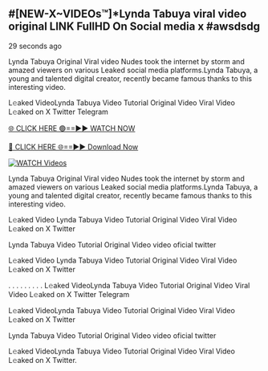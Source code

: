 ## #[NEW-X~VIDEOs™]*Lynda Tabuya viral video original LINK FullHD On Social media x #awsdsdg

29 seconds ago

Lynda Tabuya Original Viral video Nudes took the internet by storm and amazed viewers on various Leaked social media platforms.Lynda Tabuya, a young and talented digital creator, recently became famous thanks to this interesting video.

L𝚎aked VideoLynda Tabuya Video Tutorial Original Video Viral Video L𝚎aked on X Twitter Telegram

[🌐 CLICK HERE 🟢==►► WATCH NOW](https://shorturl.at/XvvZf)

[🔴 CLICK HERE 🌐==►► Download Now](https://shorturl.at/XvvZf)

[![WATCH Videos](https://i.imgur.com/dJHk4Zq.gif)](https://shorturl.at/XvvZf)

Lynda Tabuya Original Viral video Nudes took the internet by storm and amazed viewers on various Leaked social media platforms.Lynda Tabuya, a young and talented digital creator, recently became famous thanks to this interesting video.

L𝚎aked Video Lynda Tabuya Video Tutorial Original Video Viral Video L𝚎aked on X Twitter

Lynda Tabuya Video Tutorial Original Video video oficial twitter

L𝚎aked Video Lynda Tabuya Video Tutorial Original Video Viral Video L𝚎aked on X Twitter

. . . . . . . . . L𝚎aked VideoLynda Tabuya Video Tutorial Original Video Viral Video L𝚎aked on X Twitter Telegram

L𝚎aked VideoLynda Tabuya Video Tutorial Original Video Viral Video L𝚎aked on X Twitter

Lynda Tabuya Video Tutorial Original Video video oficial twitter

L𝚎aked VideoLynda Tabuya Video Tutorial Original Video Viral Video L𝚎aked on X Twitter.